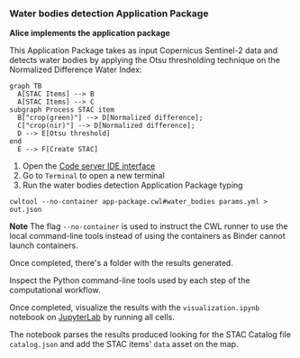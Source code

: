 ### Water bodies detection Application Package

**Alice implements the application package**

This Application Package takes as input Copernicus Sentinel-2 data and detects water bodies by applying the Otsu thresholding technique on the Normalized Difference Water Index:

``` mermaid
graph TB
  A[STAC Items] --> B
  A[STAC Items] --> C
subgraph Process STAC item
  B["crop(green)"] --> D[Normalized difference];
  C["crop(nir)"] --> D[Normalized difference];
  D --> E[Otsu threshold]
end
  E --> F[Create STAC]
```

1. Open the [Code server IDE interface](../../../vscode/?folder=/home/jovyan/water-bodies) 
2. Go to `Terminal` to open a new terminal
3. Run the water bodies detection Application Package typing 

```
cwltool --no-container app-package.cwl#water_bodies params.yml > out.json
```

**Note** The flag `--no-container` is used to instruct the CWL runner to use the local command-line tools instead of using the containers as Binder cannot launch containers.


Once completed, there's a folder with the results generated.

Inspect the Python command-line tools used by each step of the computational workflow.

Once completed, visualize the results with the `visualization.ipynb` notebook on [JupyterLab](../../../lab) by running all cells. 

The notebook parses the results produced looking for the STAC Catalog file `catalog.json` and add the STAC items' `data` asset on the map.



